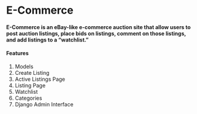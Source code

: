 # E-Commerce
#### E-Commerce is an eBay-like e-commerce auction site that allow users to post auction listings, place bids on listings, comment on those listings, and add listings to a “watchlist.”

#### Features

1. Models
2. Create Listing
3. Active Listings Page
4. Listing Page
5. Watchlist
6. Categories
7. Django Admin Interface